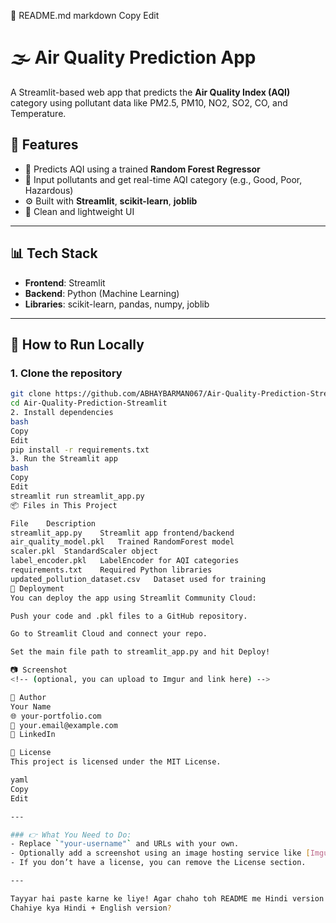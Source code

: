 📘 README.md
markdown
Copy
Edit
# 🌫️ Air Quality Prediction App

A Streamlit-based web app that predicts the **Air Quality Index (AQI)** category using pollutant data like PM2.5, PM10, NO2, SO2, CO, and Temperature.

## 📌 Features

- 🧠 Predicts AQI using a trained **Random Forest Regressor**
- 🎯 Input pollutants and get real-time AQI category (e.g., Good, Poor, Hazardous)
- ⚙️ Built with **Streamlit**, **scikit-learn**, **joblib**
- 🔐 Clean and lightweight UI

---

## 📊 Tech Stack

- **Frontend**: Streamlit
- **Backend**: Python (Machine Learning)
- **Libraries**: scikit-learn, pandas, numpy, joblib

---

## 🏁 How to Run Locally

### 1. Clone the repository
```bash
git clone https://github.com/ABHAYBARMAN067/Air-Quality-Prediction-Streamlit.git
cd Air-Quality-Prediction-Streamlit
2. Install dependencies
bash
Copy
Edit
pip install -r requirements.txt
3. Run the Streamlit app
bash
Copy
Edit
streamlit run streamlit_app.py
📦 Files in This Project

File	Description
streamlit_app.py	Streamlit app frontend/backend
air_quality_model.pkl	Trained RandomForest model
scaler.pkl	StandardScaler object
label_encoder.pkl	LabelEncoder for AQI categories
requirements.txt	Required Python libraries
updated_pollution_dataset.csv	Dataset used for training
🚀 Deployment
You can deploy the app using Streamlit Community Cloud:

Push your code and .pkl files to a GitHub repository.

Go to Streamlit Cloud and connect your repo.

Set the main file path to streamlit_app.py and hit Deploy!

📷 Screenshot
<!-- (optional, you can upload to Imgur and link here) -->

🙌 Author
Your Name
🌐 your-portfolio.com
📧 your.email@example.com
💼 LinkedIn

📄 License
This project is licensed under the MIT License.

yaml
Copy
Edit

---

### 👉 What You Need to Do:
- Replace `"your-username"` and URLs with your own.
- Optionally add a screenshot using an image hosting service like [Imgur](https://imgur.com).
- If you don’t have a license, you can remove the License section.

---

Tayyar hai paste karne ke liye! Agar chaho toh README me Hindi version bhi add kar sakte hain 😊  
Chahiye kya Hindi + English version?







